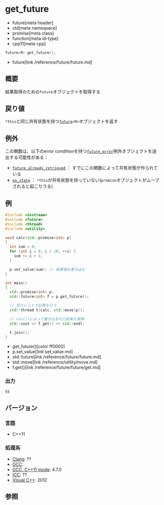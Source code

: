 # get_future
* future[meta header]
* std[meta namespace]
* promise[meta class]
* function[meta id-type]
* cpp11[meta cpp]

```cpp
future<R> get_future();
```
* future[link /reference/future/future.md]

## 概要
結果取得のための`future`オブジェクトを取得する


## 戻り値
`*this`と同じ共有状態を持つ[`future`](../future.md)`<R>`オブジェクトを返す


## 例外
この関数は、以下のerror conditionを持つ[`future_error`](../future_error.md)例外オブジェクトを送出する可能性がある：

- [`future_already_retrieved`](../future_errc.md) ： すでにこの関数によって共有状態が作られている
- [`no_state`](/reference/future/future_errc.md) ： `*this`が共有状態を持っていない(`promise`オブジェクトがムーブされると起こりうる)


## 例
```cpp example
#include <iostream>
#include <future>
#include <thread>
#include <utility>

void calc(std::promise<int> p)
{
  int sum = 0;
  for (int i = 0; i < 10; ++i) {
    sum += i + 1;
  }

  p.set_value(sum); // 結果値を書き込む
}

int main()
{
  std::promise<int> p;
  std::future<int> f = p.get_future();

  // 別スレッドで計算を行う
  std::thread t(calc, std::move(p));

  // calc()によって書き込まれた結果を取得
  std::cout << f.get() << std::endl;

  t.join();
}
```
* get_future()[color ff0000]
* p.set_value[link set_value.md]
* std::future[link /reference/future/future.md]
* std::move[link /reference/utility/move.md]
* f.get()[link /reference/future/future/get.md]

### 出力
```
55
```

## バージョン
### 言語
- C++11

### 処理系
- [Clang](/implementation.md#clang): ??
- [GCC](/implementation.md#gcc): 
- [GCC, C++11 mode](/implementation.md#gcc): 4.7.0
- [ICC](/implementation.md#icc): ??
- [Visual C++](/implementation.md#visual_cpp): 2012


## 参照


